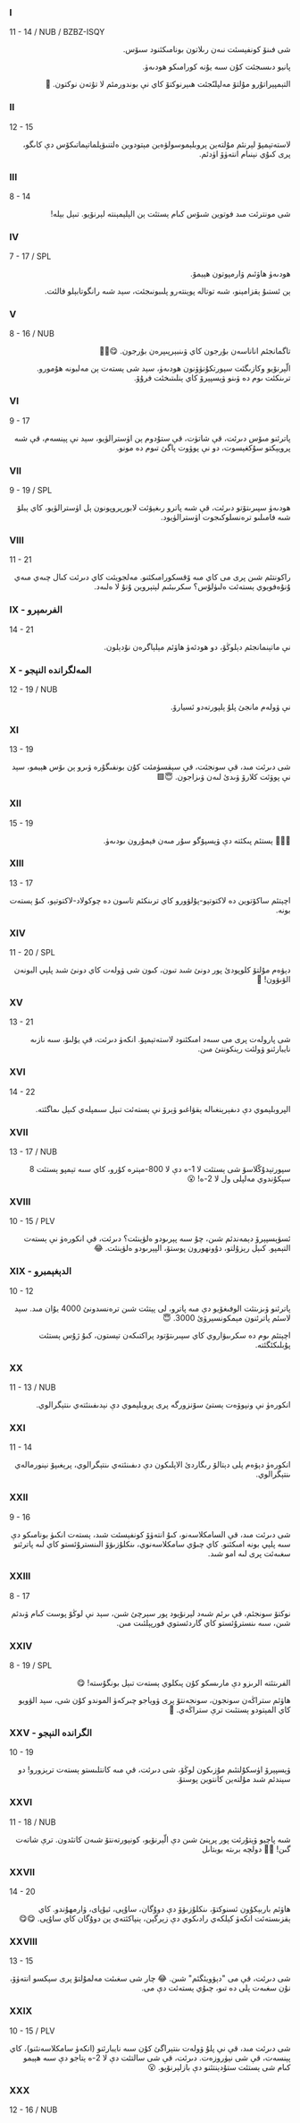### I
11 - 14 / NUB / BZBZ-ISQY
<p dir="rtl">
شى فىنۆ كونفېسئت نىەن رىلاتون بونامىكئنود سىۆس.
</p><p dir="rtl">
پانيو دىسىجئت كۇن سىە يۇنە كورامىكو ھودىەۈ.
</p><p dir="rtl">
التېمپېراتۇرو مۇلتۆ مەلپلىّجئت ھىېرنوكتۆ كاي نې بوندورمئم لا تۇتەن نوكتون. 🥶
</p>

### II
12 - 15
<p dir="rtl">
لاستەتېمپۆ لېرنئم مۇلتەين پروبلېموسولۋەين مېتودوين ەلتنىۋېلماتېماتىكۆس دې كاىگو، پرى كىۇي نېنىام انتەۈۆ اۈدئم.
</p>

### III
8 - 14
<p dir="rtl">
شى مونترئت مىد فوتوين شىۆس كىام ېستئت ېن الېلېمېنتە لېرنۆيو. تىېل بېلە!
</p>

### IV
7 - 17 / SPL
<p dir="rtl">
ھودىەۈ ھاۋئىم ۋارمپوتون ھېيمۆ.
</p><p dir="rtl">
ېن ئستىۇ ېقزامېنو، شىە توتالە پوېنتەرو پلىبونىجئت، سېد شىە رانگوتابېلو فالئت.
</p>

### V
8 - 16 / NUB
<p dir="rtl">
تاگمانجئم اناناسەن بۇرجون كاي ۋىنبېرپىپرەن بۇرجون. 😋🍔🍔
</p><p dir="rtl">
الّېرنۆيو وكازىگئت سپورتكۇنۈۋنون ھودىەۈ، سېد شى ېستەت ېن مەلبونە ھۇمورو. ترىنكئت ىوم دە ۋىنو ۋېسپېرۆ كاي ېنلىتىخئت فرۇۆ.
</p>

### VI
9 - 17
<p dir="rtl">
پاترئنو مىۆس دىرئت، قې شاتۈت، قې ستۇدوم ېن اۈسترالۈيو، سېد نې پېنسەم، قې شىە پرويېكتو سۇكغېسوت، دو نې پوۋوت پاگئ تىوم دە مونو.
</p>

### VII
9 - 19 / SPL
<p dir="rtl">
ھودىەۈ سپىرىتۆتو دىرئت، قې شىە پاترو رىغېۋئت لابورپروپونون ېل اۈسترالۈيو، كاي ېبلۆ شىە فامىلىو ترەنسلوكىجوت اۈسترالۈيود.
</p>

### VIII
11 - 21
<p dir="rtl">
راكونتئم شىن پرى مى كاي مىە ۆقسكورامىكئنو. مەلجويئت كاي دىرئت كىال چىەي مىەي ۇنۇەفويوي ېستەئت ەلىۈلۆس؟ سكرىبئىم لېتېروين ۇنۇ لا ەلىەد.
</p>

### IX - الفرىمېرو
14 - 21
<p dir="rtl">
نې ماتېنمانجئم دېلوڭۆ، دو ھودئەۈ ھاۋئم مېلېاگرەن نۇدېلون.
</p>

### X - المەلگراندە النېجو
12 - 19 / NUB
<p dir="rtl">
نې ۋولەم مانجئ پلۇ ېلپورتەدو ئسيارۆ.
</p>

### XI
13 - 19
<p dir="rtl">
شى دىرئت مىد، قې سونجئت، قې سېقسۈمئت كۇن بونفىگۇرە ۋىرو ېن ىۆس ھېيمو، سېد نې پوۋئت كلارۆ ۋىدئ لىەن ۋىزاجون. 😇🟩
</p>

### XII
15 - 19
<p dir="rtl">
🥲🥹😭 ېستئم پىكئتە دې ۋېسپۆگو سۇر مىەن فېمۇرون ىودىەۈ.
</p>

### XIII
13 - 17
<p dir="rtl">
اچېتئم ساكۆتوين دە لاكتوتېو-پۇلۋورو كاي ترىنكئم تاسون دە چوكولاد-لاكتوتېو، كىۇ ېستەت بونە.
</p>

### XIV
11 - 20 / SPL
<p dir="rtl">
دېۋەم مۇلتۆ كلوپودئ پور دونئ شىد تىون، كىون شى ۋولەت كاي دونئ شىد پلېي البونەن الۋىۋون! 🥹
</p>

### XV
13 - 21
<p dir="rtl">
شى پارولەت پرى مى سىەد امىكئنود لاستەتېمپۆ. انكەۈ دىرئت، قې يۇلىۆ، سىە نازىە نايبارئنو ۋولئت رېنكونتئ مىن.
</p>

### XVI
14 - 22
<p dir="rtl">
الپروبلېموي دې دىفېرېنغىالە ېقۋاغىو ۋېرۆ نې ېستەئت تىېل سىمپلەي كىېل ىماگئتە.
</p>

### XVII
13 - 17 / NUB
<p dir="rtl">
سپورتېدۇكّلاسۆ شى ېستئت لا 1-ە دې لا 800-مېترە كۇرو، كاي سىە تېمپو ېستئت 8 سېكۇندوي مەلپلى ول لا 2-ە! 😮
</p>

### XVIII
10 - 15 / PLV
<p dir="rtl">
ئسۋېسپېرۆ دېمەندئم شىن، چۇ سىە پېرىودو ەلۋېنئت؟ دىرئت، قې انكورەۈ نې ېستەت التېمپو. كىېل رېزۇلتو، دۇونھورون پوستۆ، الپېرىودو ەلۋېنئت. 😂
</p>

### XIX - الدېغېمبرو
10 - 12
<p dir="rtl">
پاترئنو ۋىزىتئت الوفىغۆيو دې مىە پاترو، لى پېتئت شىن ترەنسدونئ 4000 يۇان مىد. سېد لاسئم پاترئنون مېمكونسېرۋئ 3000. 😇
</p>
<p dir="rtl">
اچېتئم ىوم دە سكرىبۋاروي كاي سپىرىتۆتود پراكتىكەن تېستون، كىۇ ژۇس ېستئت پۇبلىكئگئتە.
</p>

### XX
11 - 13 / NUB
<p dir="rtl">
انكورەۈ نې ونپوۋەت ېستئ سۆنزورگە پرى پروبلېموي دې نېدىفىنئتەي ىنتېگرالوي.
</p>

### XXI
11 - 14
<p dir="rtl">
انكورەۈ دېۋەم پلى دېتالۆ رىگاردئ الاپلىكون دې دىفىنئتەي ىنتېگرالوي، پرېغىپۆ نېنورمالەي ىنتېگرالوي.
</p>

### XXII
9 - 16
<p dir="rtl">
شى دىرئت مىد، قې السامكلاسەنو، كىۇ انتەۈۆ كونفېسئت شىد، ېستەت انكىۈ بونامىكو دې سىە پلېي بونە امىكئنو. كاي چىۇي سامكلاسەنوي، ىنكلۇزىۋۆ الىنسترۇئستو كاي لىە پاترئنو سغىەئت پرى لىە امو شىد.
</p>

### XXIII
8 - 17
<p dir="rtl">
نوكتۆ سونجئم، قې ىرئم شىەد لېرنۆيود پور سېرچئ شىن، سېد نې لوڭۆ پوست كىام ۋىدئم شىن، سىە ىنسترۇئستو كاي گاردئستوي فورپېلئىت مىن.
</p>

### XXIV
8 - 19 / SPL
<p dir="rtl">
الفرىتئتە الرىزو دې مارىسكو كۇن پىكلوي ېستەت تىېل بونگۇستە! 😋
</p><p dir="rtl">
ھاۋئم ستراڭەن سونجون، سونجەنتۆ پرى ۋوياجو چىركەۈ الموندو كۇن شى، سېد الۋويو كاي المېتودو ېستئىت ترې ستراڭەي. 🤔
</p>

### XXV - الگراندە النېجو
10 - 19
<p dir="rtl">
ۋېسپېرۆ اۈسكۇلتئىم مۇزىكون لوڭۆ، شى دىرئت، قې مىە كانتلىستو ېستەت ترېزورو! دو سېندئم شىد مۇلتەين كانتوين پوستۆ.
</p>

### XXVI
11 - 18 / NUB
<p dir="rtl">
شىە پاچيو ۋېتۇرئت پور پرېنئ شىن دې الّېرنۆيو، كونپورتەنتۆ شىەن كاتئدون. ترې شاتەت گىن! 🥹😽 دولچە برىتە بوبتاىل
</p>

### XXVII
14 - 20
<p dir="rtl">
ھاۋئم باربېكۇون ئسنوكتۆ، ىنكلۇزىۋۆ دې دوۇگان، ساۇپى، ئيۇپاى، ۋارمھۇندو. كاي ېقزىستەئت انكەۈ كېلكەي رادىكوي دې زېرگېن، ېنپاكئتەي ېن دوۇگان كاي ساۇپى. 😋😋
</p>

### XXVIII
13 - 15
<p dir="rtl">
شى دىرئت، قې مى "دېۋويئگئم" شىن. 😂 چار شى سغىئت مەلمۇلتۆ پرى سېكسو انتەۈۆ، نۇن سغىەت پلى دە تىو، چىۇي ېستەئت دې مى.
</p>

### XXIX
10 - 15 / PLV
<p dir="rtl">
شى دىرئت مىد، قې نې پلۇ ۋولەت ىنتېراگئ كۇن سىە نايبارئنو (انكەۈ سامكلاسەنئنو)، كاي پېنسەت، قې شى نېۈروزەت. دىرئت، قې شى سالتئت دې لا 2-ە ېتاجو دې سىە ھېيمو كىام شى ېستئت ستۇدېنتئنو دې بازلېرنۆيو. 😮
</p>

### XXX
12 - 16 / NUB
<p dir="rtl">

</p>
